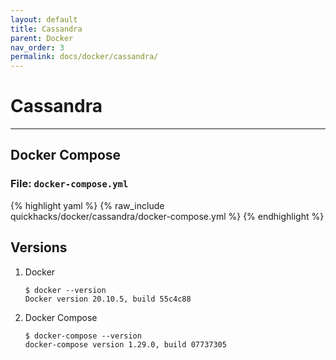 ```yaml
---
layout: default
title: Cassandra
parent: Docker
nav_order: 3
permalink: docs/docker/cassandra/
---
```


# Cassandra

---

## Docker Compose

### File: `docker-compose.yml`

{% highlight yaml %}
{% raw_include quickhacks/docker/cassandra/docker-compose.yml %}
{% endhighlight %}

## Versions

1. Docker

    ```console
    $ docker --version
    Docker version 20.10.5, build 55c4c88
    ```

1. Docker Compose

    ```console
    $ docker-compose --version
    docker-compose version 1.29.0, build 07737305
    ```
